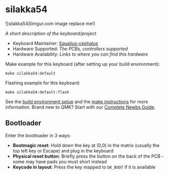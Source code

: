# silakka54

![silakka54](imgur.com image replace me!)

*A short description of the keyboard/project*

* Keyboard Maintainer: [Squalius-cephalus](https://github.com/Squalius-cephalus)
* Hardware Supported: *The PCBs, controllers supported*
* Hardware Availability: *Links to where you can find this hardware*

Make example for this keyboard (after setting up your build environment):

    make silakka54:default

Flashing example for this keyboard:

    make silakka54:default:flash

See the [build environment setup](https://docs.qmk.fm/#/getting_started_build_tools) and the [make instructions](https://docs.qmk.fm/#/getting_started_make_guide) for more information. Brand new to QMK? Start with our [Complete Newbs Guide](https://docs.qmk.fm/#/newbs).

## Bootloader

Enter the bootloader in 3 ways:

* **Bootmagic reset**: Hold down the key at (0,0) in the matrix (usually the top left key or Escape) and plug in the keyboard
* **Physical reset button**: Briefly press the button on the back of the PCB - some may have pads you must short instead
* **Keycode in layout**: Press the key mapped to `QK_BOOT` if it is available
